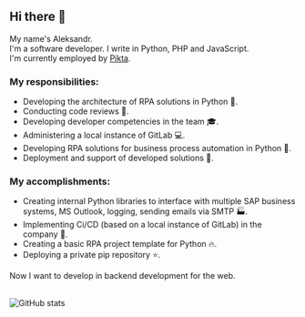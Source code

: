 ## Hi there 👋

My name's Aleksandr.<br>
I'm a software developer. I write in Python, PHP and JavaScript.<br>
I'm currently employed by [Pikta](https://pikta.ru/).

### My responsibilities:

- Developing the architecture of RPA solutions in Python 👷.
- Conducting code reviews 👀.
- Developing developer competencies in the team 🎓.
- Administering a local instance of GitLab 💻.
- Developing RPA solutions for business process automation in Python 🐍.
- Deployment and support of developed solutions 🔨.

### My accomplishments:

- Creating internal Python libraries to interface with multiple SAP business systems, MS Outlook, logging, sending emails via SMTP 🏭.
- Implementing Ci/CD (based on a local instance of GitLab) in the company 🚀.
- Creating a basic RPA project template for Python 🔥.
- Deploying a private pip repository ⭐.

Now I want to develop in backend development for the web.

<br><img src="https://github-readme-stats.vercel.app/api?username=stigsanek&count_private=true&show_icons=true" alt="GitHub stats"><br>
